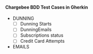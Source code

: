 #### Chargebee  BDD Test Cases in Gherkin ####

* DUNNING
  * [ ] Dunning Starts
  * [ ] DunningEmails
  * [ ] Subscriptions status
  * [ ] Credit Card Attempts
  
* EMAILS
